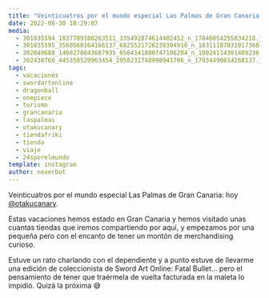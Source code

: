 ```yaml
---
title: "Veinticuatros por el mundo especial Las Palmas de Gran Canaria: hoy @otakucanary"
date: 2022-08-30 18:29:07
media: 
  - 301835594_1037789100263511_335492874614402452_n_17846054255834218.jpg
  - 301835595_3560560164166137_6825521726239304910_n_18311187031017360.jpg
  - 302040688_1468278043687935_6564341800747106284_n_18024114301409236.jpg
  - 302438760_445358520963454_1950232748998941706_n_17934490814268137.jpg
tags: 
  - vacaciones
  - swordartonline
  - dragonball
  - onepiece
  - turismo
  - grancanaria
  - laspalmas
  - otakucanary
  - tiendafriki
  - tienda
  - viaje
  - 24sporelmundo
template: instagram
author: neverbot
---
```


Veinticuatros por el mundo especial Las Palmas de Gran Canaria: hoy [@otakucanary](https://instagram.com/otakucanary). 

Estas vacaciones hemos estado en Gran Canaria y hemos visitado unas cuantas tiendas que iremos compartiendo por aquí, y empezamos por una pequeña pero con el encanto de tener un montón de merchandising curioso.

Estuve un rato charlando con el dependiente y a punto estuve de llevarme una edición de coleccionista de Sword Art Online: Fatal Bullet… pero el pensamiento de tener que traérmela de vuelta facturada en la maleta lo impidió. Quizá la próxima 😅


